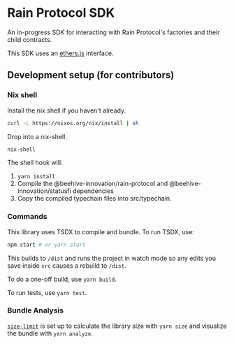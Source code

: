 # Rain Protocol SDK

An in-progress SDK for interacting with Rain Protocol's factories and their child contracts.

This SDK uses an [ethers.js](https://docs.ethers.io/v5/) interface.

## Development setup (for contributors)

### Nix shell

Install the nix shell if you haven't already.

```bash
curl -L https://nixos.org/nix/install | sh
```

Drop into a nix-shell.

```bash
nix-shell
```

The shell hook will:

1. `yarn install`
2. Compile the @beehive-innovation/rain-protocol and @beehive-innovation/statusfi dependencies
3. Copy the compiled typechain files into src/typechain.

### Commands

This library uses TSDX to compile and bundle. To run TSDX, use:

```bash
npm start # or yarn start
```

This builds to `/dist` and runs the project in watch mode so any edits you save inside `src` causes a rebuild to `/dist`.

To do a one-off build, use `yarn build`.

To run tests, use `yarn test`.

### Bundle Analysis

[`size-limit`](https://github.com/ai/size-limit) is set up to calculate the library size with `yarn size` and visualize the bundle with `yarn analyze`.
